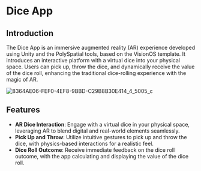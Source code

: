 # Dice App

## Introduction

The Dice App is an immersive augmented reality (AR) experience developed using Unity and the PolySpatial tools, based on the VisionOS template. It introduces an interactive platform with a virtual dice into your physical space. Users can pick up, throw the dice, and dynamically receive the value of the dice roll, enhancing the traditional dice-rolling experience with the magic of AR.

![8364AE06-FEF0-4EF8-9BBD-C29B8B30E414_4_5005_c](https://github.com/MateoBodon/visionOSTemplate-DiceApp/assets/55267042/4ad93cbc-621e-4a23-b9b8-00c874741543)

## Features

- **AR Dice Interaction**: Engage with a virtual dice in your physical space, leveraging AR to blend digital and real-world elements seamlessly.
- **Pick Up and Throw**: Utilize intuitive gestures to pick up and throw the dice, with physics-based interactions for a realistic feel.
- **Dice Roll Outcome**: Receive immediate feedback on the dice roll outcome, with the app calculating and displaying the value of the dice roll.
